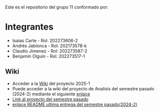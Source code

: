 Este es el repositorio del grupo 11 conformado por: 
# Integrantes

* Isaias Carte - Rol: 202273606-2
* Andrés Jablonca - Rol: 202173578-k
* Claudio Jimenez - Rol: 202273587-2
* Benjamín Olguín - Rol: 202273517-1

## Wiki
* Acceder a la [Wiki](wiki) del proyecto 2025-1
* Puede acceder a la wiki del proyecto de Analisis del semestre pasado (2024-2) mediante el siguiente [enlace](https://github.com/ClaudioJimenezA/GRUPO05-2024-PROYINF/wiki)
* [Link al proyecto del semestre pasado](https://github.com/ClaudioJimenezA/GRUPO05-2024-PROYINF)
* [enlace README ultima entrega del semestre pasado(2024-2)](https://github.com/ClaudioJimenezA/GRUPO05-2024-PROYINF/wiki/README-Hito-N%C2%BA5-(entrega-final))
